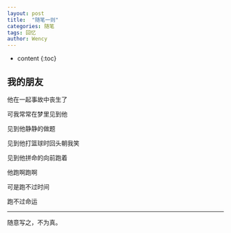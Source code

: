 ```yaml
---
layout: post
title:  "随笔一则"
categories: 随笔
tags: 回忆
author: Wency
---
```


* content
{:toc}


## 我的朋友

他在一起事故中丧生了

可我常常在梦里见到他

见到他静静的做题

见到他打篮球时回头朝我笑

见到他拼命的向前跑着

他跑啊跑啊

可是跑不过时间

跑不过命运

***
随意写之，不为真。


